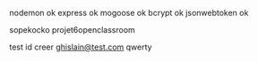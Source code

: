 nodemon ok
express ok
mogoose ok
bcrypt ok 
jsonwebtoken ok

sopekocko
projet6openclassroom

test id creer 
ghislain@test.com
qwerty

